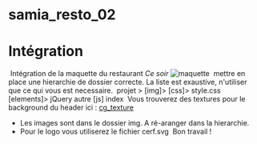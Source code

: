 # samia_resto_02
# Intégration
​
Intégration de la maquette du restaurant *Ce soir*
![maquette]('maquette.jpg')
​
mettre en place une hierarchie de dossier correcte.
La liste est exaustive, n'utiliser que ce qui vous est necessaire.
​
  projet >
    [img]>
    [css]>
      style.css
    [elements]>
      jQuery
      autre
    [js]
    index
​
Vous trouverez des textures pour le background du header ici :
  [cg_texture]('http://www.textures.com/browse/bare/45356')
​
​
* Les images sont dans le dossier img. A ré-aranger dans la hierarchie.
* Pour le logo vous utiliserez le fichier cerf.svg
​
Bon travail !